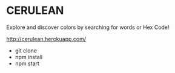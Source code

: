 # CERULEAN

Explore and discover colors by searching for words or Hex Code!

http://cerulean.herokuapp.com/





- git clone
- npm install
- npm start
